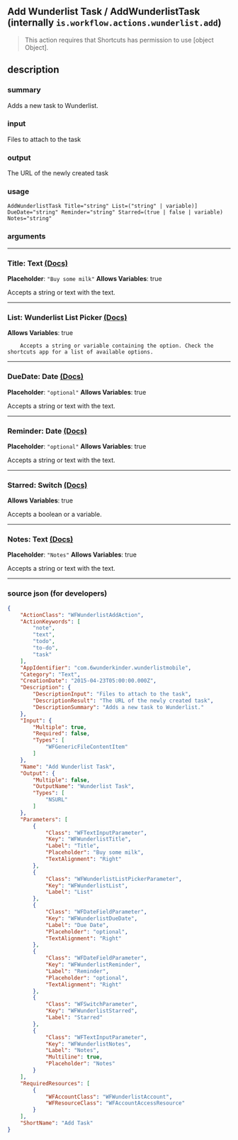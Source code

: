
## Add Wunderlist Task / AddWunderlistTask (internally `is.workflow.actions.wunderlist.add`)

> This action requires that Shortcuts has permission to use [object Object].


## description

### summary

Adds a new task to Wunderlist.


### input

Files to attach to the task


### output

The URL of the newly created task

### usage
```
AddWunderlistTask Title="string" List=("string" | variable)] DueDate="string" Reminder="string" Starred=(true | false | variable) Notes="string"
```

### arguments

---

### Title: Text [(Docs)](https://pfgithub.github.io/shortcutslang/gettingstarted#text-field)
**Placeholder**: `"Buy some milk"`
**Allows Variables**: true



Accepts a string 
or text
with the text.

---

### List: Wunderlist List Picker [(Docs)](https://pfgithub.github.io/shortcutslang/gettingstarted#other-fields)
**Allows Variables**: true



		Accepts a string or variable containing the option. Check the shortcuts app for a list of available options. 

---

### DueDate: Date [(Docs)](https://pfgithub.github.io/shortcutslang/gettingstarted#text-field)
**Placeholder**: `"optional"`
**Allows Variables**: true



Accepts a string 
or text
with the text.

---

### Reminder: Date [(Docs)](https://pfgithub.github.io/shortcutslang/gettingstarted#text-field)
**Placeholder**: `"optional"`
**Allows Variables**: true



Accepts a string 
or text
with the text.

---

### Starred: Switch [(Docs)](https://pfgithub.github.io/shortcutslang/gettingstarted#switch-or-expanding-or-boolean-fields)
**Allows Variables**: true



Accepts a boolean
or a variable.

---

### Notes: Text [(Docs)](https://pfgithub.github.io/shortcutslang/gettingstarted#text-field)
**Placeholder**: `"Notes"`
**Allows Variables**: true



Accepts a string 
or text
with the text.

---

### source json (for developers)

```json
{
	"ActionClass": "WFWunderlistAddAction",
	"ActionKeywords": [
		"note",
		"text",
		"todo",
		"to-do",
		"task"
	],
	"AppIdentifier": "com.6wunderkinder.wunderlistmobile",
	"Category": "Text",
	"CreationDate": "2015-04-23T05:00:00.000Z",
	"Description": {
		"DescriptionInput": "Files to attach to the task",
		"DescriptionResult": "The URL of the newly created task",
		"DescriptionSummary": "Adds a new task to Wunderlist."
	},
	"Input": {
		"Multiple": true,
		"Required": false,
		"Types": [
			"WFGenericFileContentItem"
		]
	},
	"Name": "Add Wunderlist Task",
	"Output": {
		"Multiple": false,
		"OutputName": "Wunderlist Task",
		"Types": [
			"NSURL"
		]
	},
	"Parameters": [
		{
			"Class": "WFTextInputParameter",
			"Key": "WFWunderlistTitle",
			"Label": "Title",
			"Placeholder": "Buy some milk",
			"TextAlignment": "Right"
		},
		{
			"Class": "WFWunderlistListPickerParameter",
			"Key": "WFWunderlistList",
			"Label": "List"
		},
		{
			"Class": "WFDateFieldParameter",
			"Key": "WFWunderlistDueDate",
			"Label": "Due Date",
			"Placeholder": "optional",
			"TextAlignment": "Right"
		},
		{
			"Class": "WFDateFieldParameter",
			"Key": "WFWunderlistReminder",
			"Label": "Reminder",
			"Placeholder": "optional",
			"TextAlignment": "Right"
		},
		{
			"Class": "WFSwitchParameter",
			"Key": "WFWunderlistStarred",
			"Label": "Starred"
		},
		{
			"Class": "WFTextInputParameter",
			"Key": "WFWunderlistNotes",
			"Label": "Notes",
			"Multiline": true,
			"Placeholder": "Notes"
		}
	],
	"RequiredResources": [
		{
			"WFAccountClass": "WFWunderlistAccount",
			"WFResourceClass": "WFAccountAccessResource"
		}
	],
	"ShortName": "Add Task"
}
```
